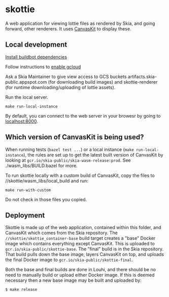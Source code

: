 # skottie

A web application for viewing lottie files as rendered by Skia, and going
forward, other renderers. It uses [CanvasKit](https://www.npmjs.com/package/canvaskit-wasm)
to display these.

## Local development

[Install buildbot dependencies](https://github.com/google/skia-buildbot?tab=readme-ov-file#install-dependencies)

Follow instructions to
[enable gcloud](https://cloud.google.com/container-registry/docs/advanced-authentication)

Ask a Skia Maintainer to give view access to GCS buckets
artifacts.skia-public.appspot.com (for downloading build images) and
skottie-renderer (for runtime downloading/uploading of lottie assets).

Run the local server.

```
make run-local-instance
```

By default, you can connect to the web server in your browesr by going to
[localhost:8000](localhost:8000).

## Which version of CanvasKit is being used?

When running tests (`bazel test ...`) or a local instance (`make run-local-instance`), the rules
are set up to get the latest built version of CanvasKit by looking at
`gcr.io/skia-public/skia-wasm-release:prod`. See ./wasm_libs/BUILD.bazel for more.

To run skottie locally with a custom build of CanvasKit, copy the files to
//skottie/wasm_libs/local_build and run:

```
make run-with-custom
```

Do not check in those files you copied.

## Deployment

Skottie is made up of the web application, contained within this folder, and
CanvasKit which comes from the Skia repository. The
`//skottie/skottie_container-base` build target creates a "base" Docker image
which contains everything except CanvasKit. This is uploaded to
`gcr.io/skia-public/skottie-base`. The "final" build is in the Skia
repository. That build pulls down the base image, layers CanvasKit on top, and
uploads the final Docker image to `gcr.io/skia-public/skottie-final`.

Both the base and final builds are done in Louhi, and there should be no need
to manually build or upload either Docker image. If this is deemed necessary
then a new base image may be built and uploaded by:

```console
$ make release
```
